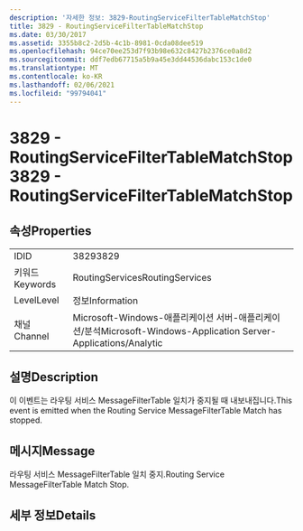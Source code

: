 ```yaml
---
description: '자세한 정보: 3829-RoutingServiceFilterTableMatchStop'
title: 3829 - RoutingServiceFilterTableMatchStop
ms.date: 03/30/2017
ms.assetid: 3355b8c2-2d5b-4c1b-8981-0cda08dee519
ms.openlocfilehash: 94ce70ee253d7f93b98e632c8427b2376ce0a8d2
ms.sourcegitcommit: ddf7edb67715a5b9a45e3dd44536dabc153c1de0
ms.translationtype: MT
ms.contentlocale: ko-KR
ms.lasthandoff: 02/06/2021
ms.locfileid: "99794041"
---
```

# <a name="3829---routingservicefiltertablematchstop"></a><span data-ttu-id="6734c-103">3829 - RoutingServiceFilterTableMatchStop</span><span class="sxs-lookup"><span data-stu-id="6734c-103">3829 - RoutingServiceFilterTableMatchStop</span></span>

## <a name="properties"></a><span data-ttu-id="6734c-104">속성</span><span class="sxs-lookup"><span data-stu-id="6734c-104">Properties</span></span>  
  
|||  
|-|-|  
|<span data-ttu-id="6734c-105">ID</span><span class="sxs-lookup"><span data-stu-id="6734c-105">ID</span></span>|<span data-ttu-id="6734c-106">3829</span><span class="sxs-lookup"><span data-stu-id="6734c-106">3829</span></span>|  
|<span data-ttu-id="6734c-107">키워드</span><span class="sxs-lookup"><span data-stu-id="6734c-107">Keywords</span></span>|<span data-ttu-id="6734c-108">RoutingServices</span><span class="sxs-lookup"><span data-stu-id="6734c-108">RoutingServices</span></span>|  
|<span data-ttu-id="6734c-109">Level</span><span class="sxs-lookup"><span data-stu-id="6734c-109">Level</span></span>|<span data-ttu-id="6734c-110">정보</span><span class="sxs-lookup"><span data-stu-id="6734c-110">Information</span></span>|  
|<span data-ttu-id="6734c-111">채널</span><span class="sxs-lookup"><span data-stu-id="6734c-111">Channel</span></span>|<span data-ttu-id="6734c-112">Microsoft-Windows-애플리케이션 서버-애플리케이션/분석</span><span class="sxs-lookup"><span data-stu-id="6734c-112">Microsoft-Windows-Application Server-Applications/Analytic</span></span>|  
  
## <a name="description"></a><span data-ttu-id="6734c-113">설명</span><span class="sxs-lookup"><span data-stu-id="6734c-113">Description</span></span>  

 <span data-ttu-id="6734c-114">이 이벤트는 라우팅 서비스 MessageFilterTable 일치가 중지될 때 내보내집니다.</span><span class="sxs-lookup"><span data-stu-id="6734c-114">This event is emitted when the Routing Service MessageFilterTable Match has stopped.</span></span>  
  
## <a name="message"></a><span data-ttu-id="6734c-115">메시지</span><span class="sxs-lookup"><span data-stu-id="6734c-115">Message</span></span>  

 <span data-ttu-id="6734c-116">라우팅 서비스 MessageFilterTable 일치 중지.</span><span class="sxs-lookup"><span data-stu-id="6734c-116">Routing Service MessageFilterTable Match Stop.</span></span>  
  
## <a name="details"></a><span data-ttu-id="6734c-117">세부 정보</span><span class="sxs-lookup"><span data-stu-id="6734c-117">Details</span></span>
